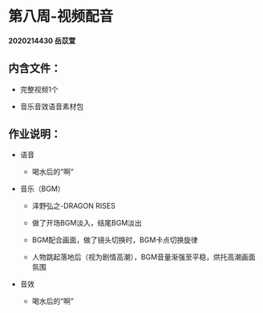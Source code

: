 # 第八周-视频配音

#### 2020214430 岳苡萱

## 内含文件：

 + 完整视频1个
 
 + 音乐音效语音素材包
   
## 作业说明：

 + 语音
 
      + 喝水后的“啊”
 
 + 音乐（BGM）
 
      + 泽野弘之-DRAGON RISES
      
      + 做了开场BGM淡入，结尾BGM淡出
      
      + BGM配合画面，做了镜头切换时，BGM卡点切换旋律
      
      + 人物跳起落地后（视为剧情高潮），BGM音量渐强至平稳，烘托高潮画面氛围
      
 + 音效
 
      + 喝水后的“啊”
      

